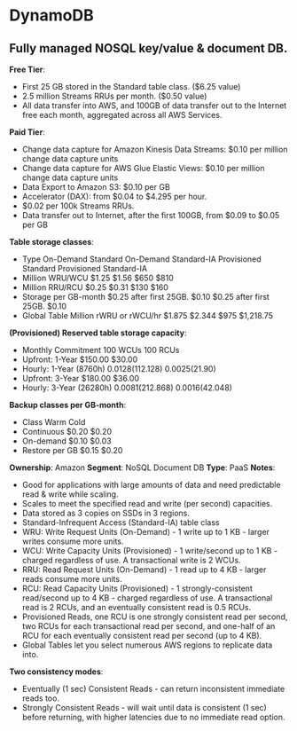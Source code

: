 # DynamoDB

## Fully managed NOSQL key/value & document DB.

**Free Tier**:

- First 25 GB stored in the Standard table class. ($6.25 value)
- 2.5 million Streams RRUs per month. ($0.50 value)
- All data transfer into AWS, and 100GB of data transfer out to the Internet free each month, aggregated across all AWS Services.

**Paid Tier**:

- Change data capture for Amazon Kinesis Data Streams: $0.10 per million change data capture units
- Change data capture for AWS Glue Elastic Views: $0.10 per million change data capture units
- Data Export to Amazon S3: $0.10 per GB
- Accelerator (DAX): from $0.04 to $4.295 per hour.
- $0.02 per 100k Streams RRUs.
- Data transfer out to Internet, after the first 100GB, from $0.09 to $0.05 per GB 

**Table storage classes**:

- Type On-Demand Standard On-Demand Standard-IA Provisioned Standard Provisioned Standard-IA
- Million WRU/WCU $1.25 $1.56 $650 $810
- Million RRU/RCU $0.25 $0.31 $130 $160
- Storage per GB-month $0.25 after first 25GB. $0.10 $0.25 after first 25GB. $0.10
- Global Table Million rWRU or rWCU/hr $1.875 $2.344 $975 $1,218.75

**(Provisioned) Reserved table storage capacity**:

- Monthly Commitment 100 WCUs 100 RCUs
- Upfront: 1-Year $150.00 $30.00
- Hourly: 1-Year (8760h) $0.0128 ($112.128) $0.0025 ($21.90)
- Upfront: 3-Year $180.00 $36.00
- Hourly: 3-Year (26280h) $0.0081 ($212.868) $0.0016 ($42.048)

**Backup classes per GB-month**:

- Class Warm Cold
- Continuous $0.20 $0.20
- On-demand $0.10 $0.03
- Restore per GB $0.15 $0.20

**Ownership**: Amazon
**Segment**: NoSQL Document DB
**Type**: PaaS
**Notes**:

- Good for applications with large amounts of data and need predictable read & write while scaling.
- Scales to meet the specified read and write (per second) capacities.
- Data stored as 3 copies on SSDs in 3 regions.
- Standard-Infrequent Access (Standard-IA) table class
- WRU: Write Request Units (On-Demand) - 1 write up to 1 KB - larger writes consume more units.
- WCU: Write Capacity Units (Provisioned) - 1 write/second up to 1 KB - charged regardless of use. A transactional write is 2 WCUs.
- RRU: Read Request Units (On-Demand) - 1 read up to 4 KB - larger reads consume more units.
- RCU: Read Capacity Units (Provisioned) - 1 strongly-consistent read/second up to 4 KB - charged regardless of use. A transactional read is 2 RCUs, and an eventually consistent read is 0.5 RCUs.
- Provisioned Reads, one RCU is one strongly consistent read per second, two RCUs for each transactional read per second, and one-half of an RCU for each eventually consistent read per second (up to 4 KB). 
- Global Tables let you select numerous AWS regions to replicate data into.

**Two consistency modes**:

- Eventually (1 sec) Consistent Reads - can return inconsistent immediate reads too.
- Strongly Consistent Reads - will wait until data is consistent (1 sec) before returning, with higher latencies due to no immediate read option.
